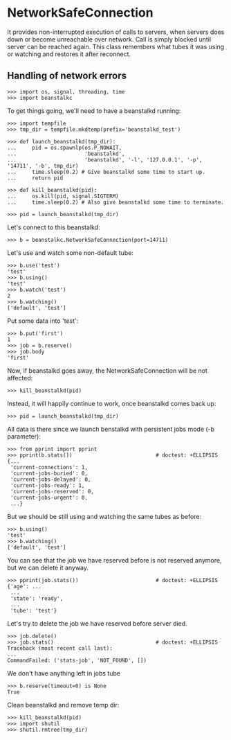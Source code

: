 NetworkSafeConnection
==================

It provides non-interrupted execution of calls to servers, when servers does down
or become unreachable over network. Call is simply blocked until server can be reached again.
This class remembers what tubes it was using or watching and restores it after reconnect.



Handling of network errors
--------------------------

    >>> import os, signal, threading, time
    >>> import beanstalkc

To get things going, we'll need to have a beanstalkd running:

    >>> import tempfile
    >>> tmp_dir = tempfile.mkdtemp(prefix='beanstalkd_test')

    >>> def launch_beanstalkd(tmp_dir):
    ...     pid = os.spawnlp(os.P_NOWAIT,
    ...                      'beanstalkd',
    ...                      'beanstalkd', '-l', '127.0.0.1', '-p', '14711', '-b', tmp_dir)
    ...     time.sleep(0.2) # Give beanstalkd some time to start up.
    ...     return pid

    >>> def kill_beanstalkd(pid):
    ...     os.kill(pid, signal.SIGTERM)
    ...     time.sleep(0.2) # Also give beanstalkd some time to terminate.

    >>> pid = launch_beanstalkd(tmp_dir)

Let's connect to this beanstalkd:

    >>> b = beanstalkc.NetworkSafeConnection(port=14711)

Let's use and watch some non-default tube:

    >>> b.use('test')
    'test'
    >>> b.using()
    'test'
    >>> b.watch('test')
    2
    >>> b.watching()
    ['default', 'test']

Put some data into 'test':

    >>> b.put('first')
    1
    >>> job = b.reserve()
    >>> job.body
    'first'

Now, if beanstalkd goes away, the NetworkSafeConnection will be not affected:

    >>> kill_beanstalkd(pid)

Instead, it will happily continue to work, once beanstalkd comes back up:

    >>> pid = launch_beanstalkd(tmp_dir)

All data is there since we launch benstalkd with persistent jobs mode (-b parameter):

    >>> from pprint import pprint
    >>> pprint(b.stats())                           # doctest: +ELLIPSIS
    {...
     'current-connections': 1,
     'current-jobs-buried': 0,
     'current-jobs-delayed': 0,
     'current-jobs-ready': 1,
     'current-jobs-reserved': 0,
     'current-jobs-urgent': 0,
     ...}

But we should be still using and watching the same tubes as before:

    >>> b.using()
    'test'
    >>> b.watching()
    ['default', 'test']

You can see that the job we have reserved before is not reserved anymore, but we can delete it anyway.

    >>> pprint(job.stats())                         # doctest: +ELLIPSIS
    {'age': ...
     ...
     'state': 'ready',
     ...
     'tube': 'test'}

Let's try to delete the job we have reserved before server died.

    >>> job.delete()
    >>> job.stats()                                 # doctest: +ELLIPSIS
    Traceback (most recent call last):
    ...
    CommandFailed: ('stats-job', 'NOT_FOUND', [])

We don't have anything left in jobs tube

    >>> b.reserve(timeout=0) is None
    True

Clean beanstalkd and remove temp dir:

    >>> kill_beanstalkd(pid)
    >>> import shutil
    >>> shutil.rmtree(tmp_dir)
